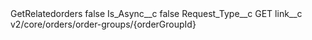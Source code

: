 <?xml version="1.0" encoding="UTF-8"?>
<CustomMetadata xmlns="http://soap.sforce.com/2006/04/metadata" xmlns:xsi="http://www.w3.org/2001/XMLSchema-instance" xmlns:xsd="http://www.w3.org/2001/XMLSchema">
    <label>GetRelatedorders</label>
    <protected>false</protected>
    <values>
        <field>Is_Async__c</field>
        <value xsi:type="xsd:boolean">false</value>
    </values>
    <values>
        <field>Request_Type__c</field>
        <value xsi:type="xsd:string">GET</value>
    </values>
    <values>
        <field>link__c</field>
        <value xsi:type="xsd:string">v2/core/orders/order-groups/{orderGroupId}</value>
    </values>
</CustomMetadata>
